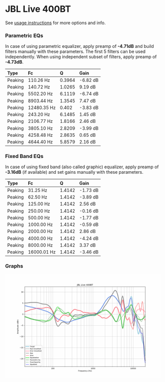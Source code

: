 # JBL Live 400BT
See [usage instructions](https://github.com/jaakkopasanen/AutoEq#usage) for more options and info.

### Parametric EQs
In case of using parametric equalizer, apply preamp of **-4.71dB** and build filters manually
with these parameters. The first 5 filters can be used independently.
When using independent subset of filters, apply preamp of **-4.73dB**.

| Type    | Fc          |      Q | Gain     |
|:--------|:------------|:-------|:---------|
| Peaking | 110.26 Hz   | 0.3964 | -6.82 dB |
| Peaking | 140.72 Hz   | 1.0265 | 9.19 dB  |
| Peaking | 5502.20 Hz  | 6.1119 | -6.74 dB |
| Peaking | 8903.44 Hz  | 1.3545 | 7.47 dB  |
| Peaking | 12480.35 Hz | 0.402  | -3.83 dB |
| Peaking | 243.20 Hz   | 6.1485 | 1.45 dB  |
| Peaking | 2106.77 Hz  | 1.8166 | 2.46 dB  |
| Peaking | 3805.10 Hz  | 2.8209 | -3.99 dB |
| Peaking | 4258.48 Hz  | 2.8635 | 0.65 dB  |
| Peaking | 4644.40 Hz  | 5.8579 | 2.16 dB  |

### Fixed Band EQs
In case of using fixed band (also called graphic) equalizer, apply preamp of **-3.16dB**
(if available) and set gains manually with these parameters.

| Type    | Fc          |      Q | Gain     |
|:--------|:------------|:-------|:---------|
| Peaking | 31.25 Hz    | 1.4142 | -1.73 dB |
| Peaking | 62.50 Hz    | 1.4142 | -3.89 dB |
| Peaking | 125.00 Hz   | 1.4142 | 2.56 dB  |
| Peaking | 250.00 Hz   | 1.4142 | -0.16 dB |
| Peaking | 500.00 Hz   | 1.4142 | -1.77 dB |
| Peaking | 1000.00 Hz  | 1.4142 | -0.59 dB |
| Peaking | 2000.00 Hz  | 1.4142 | 2.86 dB  |
| Peaking | 4000.00 Hz  | 1.4142 | -4.24 dB |
| Peaking | 8000.00 Hz  | 1.4142 | 3.37 dB  |
| Peaking | 16000.01 Hz | 1.4142 | -3.46 dB |

### Graphs
![](./JBL%20Live%20400BT.png)